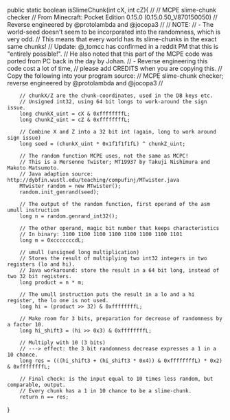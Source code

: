 
public static boolean isSlimeChunk(int cX, int cZ){
        //
        // MCPE slime-chunk checker
        // From Minecraft: Pocket Edition 0.15.0 (0.15.0.50_V870150050)
        // Reverse engineered by @protolambda and @jocopa3
        //
        // NOTE:
        // - The world-seed doesn't seem to be incorporated into the randomness, which is very odd.
        //   This means that every world has its slime-chunks in the exact same chunks!
        //   Update: @_tomcc has confirmed in a reddit PM that this is "entirely possible!".
        //   He also noted that this part of the MCPE code was ported from PC back in the day by Johan.
        // - Reverse engineering this code cost a lot of time,
        //   please add CREDITS when you are copying this.
        //   Copy the following into your program source:
        //     MCPE slime-chunk checker; reverse engineered by @protolambda and @jocopa3
        //

        // chunkX/Z are the chunk-coordinates, used in the DB keys etc.
        // Unsigned int32, using 64 bit longs to work-around the sign issue.
        long chunkX_uint = cX & 0xffffffffL;
        long chunkZ_uint = cZ & 0xffffffffL;

        // Combine X and Z into a 32 bit int (again, long to work around sign issue)
        long seed = (chunkX_uint * 0x1f1f1f1fL) ^ chunkZ_uint;

        // The random function MCPE uses, not the same as MCPC!
        // This is a Mersenne Twister; MT19937 by Takuji Nishimura and Makoto Matsumoto.
        // Java adaption source: http://dybfin.wustl.edu/teaching/compufinj/MTwister.java
        MTwister random = new MTwister();
        random.init_genrand(seed);

        // The output of the random function, first operand of the asm umull instruction
        long n = random.genrand_int32();

        // The other operand, magic bit number that keeps characteristics
        // In binary: 1100 1100 1100 1100 1100 1100 1100 1101
        long m = 0xcccccccdL;

        // umull (unsigned long multiplication)
        // Stores the result of multiplying two int32 integers in two registers (lo and hi).
        // Java workaround: store the result in a 64 bit long, instead of two 32 bit registers.
        long product = n * m;

        // The umull instruction puts the result in a lo and a hi register, the lo one is not used.
        long hi = (product >> 32) & 0xffffffffL;

        // Make room for 3 bits, preparation for decrease of randomness by a factor 10.
        long hi_shift3 = (hi >> 0x3) & 0xffffffffL;

        // Multiply with 10 (3 bits)
        // ---> effect: the 3 bit randomness decrease expresses a 1 in a 10 chance.
        long res = (((hi_shift3 + (hi_shift3 * 0x4)) & 0xffffffffL) * 0x2)  & 0xffffffffL;

        // Final check: is the input equal to 10 times less random, but comparable, output.
        // Every chunk has a 1 in 10 chance to be a slime-chunk.
        return n == res;
}
